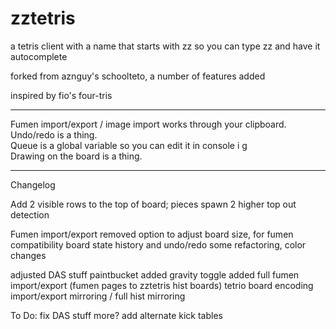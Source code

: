 # zztetris

a tetris client with a name that starts with zz so you can type zz and have it autocomplete

forked from aznguy's schoolteto, a number of features added

inspired by fio's four-tris

---

Fumen import/export / image import works through your clipboard.  
Undo/redo is a thing.  
Queue is a global variable so you can edit it in console i g  
Drawing on the board is a thing.

---

Changelog

Add 2 visible rows to the top of board; pieces spawn 2 higher
top out detection

Fumen import/export
removed option to adjust board size, for fumen compatibility
board state history and undo/redo
some refactoring, color changes

adjusted DAS stuff
paintbucket added
gravity toggle added
full fumen import/export (fumen pages to zztetris hist boards)
tetrio board encoding import/export
mirroring / full hist mirroring


To Do:
fix DAS stuff more?
add alternate kick tables
